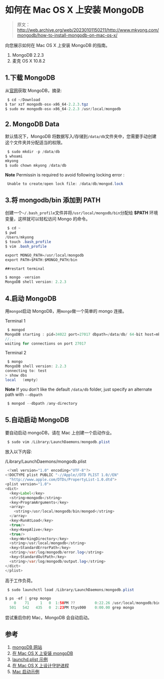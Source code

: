# 如何在 Mac OS X 上安装 MongoDB

> 原文：<http://web.archive.org/web/20230101150211/http://www.mkyong.com/mongodb/how-to-install-mongodb-on-mac-os-x/>

向您展示如何在 Mac OS X 上安装 MongoDB 的指南。

1.  MongoDB 2.2.3
2.  麦克 OS X 10.8.2

## 1.下载 MongoDB

从[官网](http://web.archive.org/web/20221225155415/https://www.mongodb.org/downloads)获取 MongoDB，摘录:

```java
 $ cd ~/Download
$ tar xzf mongodb-osx-x86_64-2.2.3.tgz
$ sudo mv mongodb-osx-x86_64-2.2.3 /usr/local/mongodb 
```

## 2\. MongoDB Data

默认情况下，MongoDB 将数据写入/存储到`/data/db`文件夹中，您需要手动创建这个文件夹并分配适当的权限。

```java
 $ sudo mkdir -p /data/db
$ whoami
mkyong
$ sudo chown mkyong /data/db 
```

**Note**
Permissin is required to avoid following locking error :

```java
 Unable to create/open lock file: /data/db/mongod.lock 
```

## 3.将 mongodb/bin 添加到 PATH

创建一个`~/.bash_profile`文件并将`/usr/local/mongodb/bin`分配给 **$PATH** 环境变量，这样就可以轻松访问 Mongo 的命令。

```java
 $ cd ~
$ pwd
/Users/mkyong
$ touch .bash_profile
$ vim .bash_profile

export MONGO_PATH=/usr/local/mongodb
export PATH=$PATH:$MONGO_PATH/bin

##restart terminal

$ mongo -version
MongoDB shell version: 2.2.3 
```

## 4.启动 MongoDB

用`mongod`启动 MongoDB，用`mongo`做一个简单的 mongo 连接。

Terminal 1

```java
 $ mongod
MongoDB starting : pid=34022 port=27017 dbpath=/data/db/ 64-bit host=mkyong.local
//...
waiting for connections on port 27017 
```

Terminal 2

```java
 $ mongo
MongoDB shell version: 2.2.3
connecting to: test
> show dbs
local	(empty) 
```

**Note**
If you don’t like the default `/data/db` folder, just specify an alternate path with `--dbpath`

```java
 $ mongod --dbpath /any-directory 
```

## 5.自动启动 MongoDB

要自动启动 mongoDB，请在 Mac 上创建一个启动作业。

```java
 $ sudo vim /Library/LaunchDaemons/mongodb.plist 
```

放入以下内容:

/Library/LaunchDaemons/mongodb.plist

```java
 <?xml version="1.0" encoding="UTF-8"?>
<!DOCTYPE plist PUBLIC "-//Apple//DTD PLIST 1.0//EN"
  "http://www.apple.com/DTDs/PropertyList-1.0.dtd">
<plist version="1.0">
<dict>
  <key>Label</key>
  <string>mongodb</string>
  <key>ProgramArguments</key>
  <array>
    <string>/usr/local/mongodb/bin/mongod</string>
  </array>
  <key>RunAtLoad</key>
  <true/>
  <key>KeepAlive</key>
  <true/>
  <key>WorkingDirectory</key>
  <string>/usr/local/mongodb</string>
  <key>StandardErrorPath</key>
  <string>/var/log/mongodb/error.log</string>
  <key>StandardOutPath</key>
  <string>/var/log/mongodb/output.log</string>
</dict>
</plist> 
```

高于工作负荷。

```java
 $ sudo launchctl load /Library/LaunchDaemons/mongodb.plist

$ ps -ef | grep mongo
    0    71     1   0  1:50PM ??         0:22.26 /usr/local/mongodb/bin/mongod
  501   542   435   0  2:23PM ttys000    0:00.00 grep mongo 
```

尝试重启你的 Mac，MongoDB 会自动启动。

## 参考

1.  [mongoDB 网站](http://web.archive.org/web/20221225155415/https://www.mongodb.org/)
2.  [在 Mac OS X 上安装 mongoDB](http://web.archive.org/web/20221225155415/http://docs.mongodb.org/manual/tutorial/install-mongodb-on-os-x/)
3.  [launchd.plist 示例](http://web.archive.org/web/20221225155415/https://developer.apple.com/library/mac/#documentation/Darwin/Reference/ManPages/man5/launchd.plist.5.html)
4.  [在 Mac OS X 上设计守护进程](http://web.archive.org/web/20221225155415/https://developer.apple.com/library/mac/#documentation/MacOSX/Conceptual/BPSystemStartup/Chapters/DesigningDaemons.html)
5.  [Mac 启动示例](http://web.archive.org/web/20221225155415/https://en.wikipedia.org/wiki/Launchd)

<input type="hidden" id="mkyong-current-postId" value="12901">